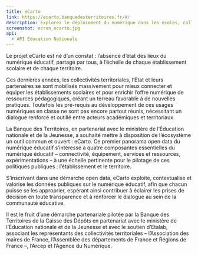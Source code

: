 ```yaml
---
title: eCarto
link: https://ecarto.banquedesterritoires.fr/#/
description: Explorez le déploiement du numérique dans les écoles, collèges et lycées français.
screenshot: ecran_ecarto.jpg
api:
  - API Education Nationale
---
```


Le projet eCarto est né d’un constat : l’absence d’état des lieux du numérique éducatif, partagé par tous, à l’échelle de chaque établissement scolaire et de chaque territoire.

Ces dernières années, les collectivités territoriales, l’Etat et leurs partenaires se sont mobilisés massivement pour mieux connecter et équiper les établissements scolaires et pour enrichir l’offre numérique de ressources pédagogiques, créant un terreau favorable à de nouvelles pratiques. Toutefois les pré-requis au développement de ces usages numériques en classe ne sont pas encore partout réunis, nécessitant un dialogue renforcé et outillé entre acteurs académiques et territoriaux.

La Banque des Territoires, en partenariat avec le ministère de l’Éducation nationale et de la Jeunesse, a souhaité mettre à disposition de l’écosystème un outil commun et ouvert : eCarto. Ce premier panorama open data du numérique éducatif s’intéresse à quatre composantes essentielles du numérique éducatif – connectivité, équipement, services et ressources, expérimentations – à une échelle pertinente pour le pilotage de ces politiques publiques : l’établissement et le territoire.

S’inscrivant dans une démarche open data, eCarto exploite, contextualise et valorise les données publiques sur le numérique éducatif, afin que chacun puisse se les approprier, espérant ainsi contribuer à éclairer les prises de décision en toute transparence et à renforcer le dialogue au sein de la communauté éducative.

Il est le fruit d’une démarche partenariale pilotée par la Banque des Territoires de la Caisse des Dépôts en partenariat avec le ministère de l’Éducation nationale et de la Jeunesse et avec le soutien d’Etalab, associant les représentants des collectivités territoriales – l’Association des maires de France, l’Assemblée des départements de France et Régions de France –, l’Arcep et l’Agence du Numérique.
